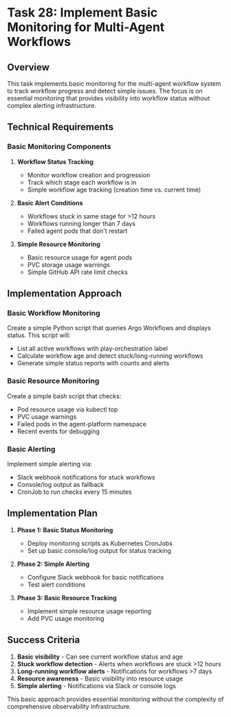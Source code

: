 # Task 28: Implement Basic Monitoring for Multi-Agent Workflows

## Overview

This task implements basic monitoring for the multi-agent workflow system to track workflow progress and detect simple issues. The focus is on essential monitoring that provides visibility into workflow status without complex alerting infrastructure.

## Technical Requirements

### Basic Monitoring Components

1. **Workflow Status Tracking**
   - Monitor workflow creation and progression
   - Track which stage each workflow is in
   - Simple workflow age tracking (creation time vs. current time)

2. **Basic Alert Conditions**
   - Workflows stuck in same stage for >12 hours
   - Workflows running longer than 7 days
   - Failed agent pods that don't restart

3. **Simple Resource Monitoring**
   - Basic resource usage for agent pods
   - PVC storage usage warnings
   - Simple GitHub API rate limit checks

## Implementation Approach

### Basic Workflow Monitoring

Create a simple Python script that queries Argo Workflows and displays status. This script will:
- List all active workflows with play-orchestration label
- Calculate workflow age and detect stuck/long-running workflows
- Generate simple status reports with counts and alerts

### Basic Resource Monitoring

Create a simple bash script that checks:
- Pod resource usage via kubectl top
- PVC usage warnings
- Failed pods in the agent-platform namespace
- Recent events for debugging

### Basic Alerting

Implement simple alerting via:
- Slack webhook notifications for stuck workflows
- Console/log output as fallback
- CronJob to run checks every 15 minutes

## Implementation Plan

1. **Phase 1: Basic Status Monitoring**
   - Deploy monitoring scripts as Kubernetes CronJobs
   - Set up basic console/log output for status tracking

2. **Phase 2: Simple Alerting**
   - Configure Slack webhook for basic notifications
   - Test alert conditions

3. **Phase 3: Basic Resource Tracking**
   - Implement simple resource usage reporting
   - Add PVC usage monitoring

## Success Criteria

1. **Basic visibility** - Can see current workflow status and age
2. **Stuck workflow detection** - Alerts when workflows are stuck >12 hours
3. **Long-running workflow alerts** - Notifications for workflows >7 days
4. **Resource awareness** - Basic visibility into resource usage
5. **Simple alerting** - Notifications via Slack or console logs

This basic approach provides essential monitoring without the complexity of comprehensive observability infrastructure.
